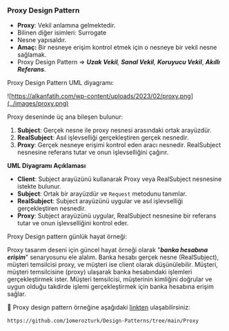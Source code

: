### Proxy Design Pattern

- **Proxy**: Vekil anlamına gelmektedir.
- Bilinen diğer isimleri: Surrogate
- Nesne yapısaldır.
- **Amaç:** Bir nesneye erişim kontrol etmek için o nesneye bir vekil nesne sağlamak.
- Proxy Design Pattern ⇒ ***Uzak Vekil**, **Sanal Vekil**, **Koruyucu Vekil***, ***Akıllı Referans***.

Proxy Design Pattern UML diyagramı:

![https://alkanfatih.com/wp-content/uploads/2023/02/proxy.png](../images/proxy.png)

Proxy deseninde üç ana bileşen bulunur:

1. **Subject**: Gerçek nesne ile proxy nesnesi arasındaki ortak arayüzdür.
2. **RealSubject**: Asıl işlevselliği gerçekleştiren gerçek nesnedir.
3. **Proxy**: Gerçek nesneye erişimi kontrol eden aracı nesnedir. RealSubject nesnesine referans tutar ve onun işlevselliğini çağırır.

**UML Diyagramı Açıklaması**

- **Client**: Subject arayüzünü kullanarak Proxy veya RealSubject nesnesine istekte bulunur.
- **Subject**: Ortak bir arayüzdür ve `Request` metodunu tanımlar.
- **RealSubject**: Subject arayüzünü uygular ve asıl işlevselliği gerçekleştiren nesnedir.
- **Proxy**: Subject arayüzünü uygular, RealSubject nesnesine bir referans tutar ve onun işlevselliğini kontrol eder.

Proxy Design pattern günlük hayat örneği:

Proxy tasarım deseni için güncel hayat örneği olarak "***banka hesabına erişim***" senaryosunu ele alalım. Banka hesabı gerçek nesne (RealSubject), müşteri temsilcisi proxy, ve müşteri ise client olarak düşünülebilir. Müşteri, müşteri temsilcisine (proxy) ulaşarak banka hesabındaki işlemleri gerçekleştirmek ister. Müşteri temsilcisi, müşterinin kimliğini doğrular ve uygun olduğu takdirde işlemi gerçekleştirmek için banka hesabına erişim sağlar.

🔑 Proxy design pattern örneğine aşağıdaki [linkten](https://github.com/1omerozturk/Design-Patterns/tree/main/Observer) ulaşabilirsiniz:

```bash
https://github.com/1omerozturk/Design-Patterns/tree/main/Proxy
```
